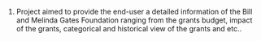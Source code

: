 1. Project aimed to provide the end-user a detailed information of the Bill and Melinda Gates Foundation ranging from the grants budget, impact of the grants, categorical and historical view of the grants and etc..
